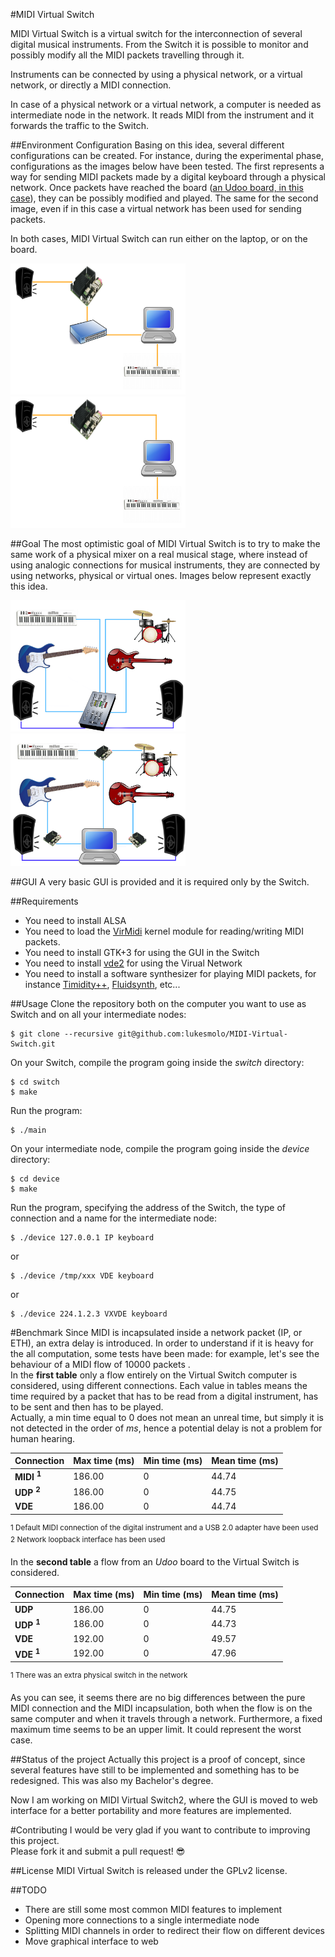 #MIDI Virtual Switch

MIDI Virtual Switch is a virtual switch for the interconnection of several digital
musical instruments. From the Switch it is possible to monitor and possibly modify
all the MIDI packets travelling through it.

Instruments can be connected by using a physical network, or a virtual network,
		or directly a MIDI connection.

In case of a physical network or a virtual network, a computer is needed as
intermediate node in the network. It reads MIDI from the instrument and it
forwards the traffic to the Switch.




##Environment Configuration
Basing on this idea, several different configurations can be created.
For instance, during the experimental phase, configurations as the images below have been tested.
The first represents a way for sending MIDI packets made by a digital keyboard
through a physical network. Once packets have reached the board ([an Udoo
board, in this case](http://www.udoo.org/)), they can be possibly
modified and played.
The same for the second image, even if in this case a virtual network has been
used for sending packets.

In both cases, MIDI Virtual Switch can run either on the laptop, or on the
board.<br>

<img src="/pics/midi_network_with_switch.png" width="280">
<img src="/pics/midi_network.png" width="280">

##Goal
The most optimistic goal of MIDI Virtual Switch is to try to make the same work of a physical
mixer on a real musical stage, where instead of using analogic connections for
musical instruments, they are connected by using networks, physical or virtual
ones. Images below represent exactly this idea.<br>

<img src="/pics/example.png" width="280">
<img src="/pics/example1.png" width="280">

##GUI
A very basic GUI is provided and it is required only by the Switch.

##Requirements
* You need to install ALSA
* You need to load the [VirMidi](http://alsa.opensrc.org/VirMidi) kernel module for reading/writing MIDI packets.
* You need to install GTK+3 for using the GUI in the Switch
* You need to install [vde2](http://wiki.v2.cs.unibo.it/wiki/index.php?title=Main_Page) for using the Virual Network
* You need to install a software synthesizer for playing MIDI packets, for
instance [Timidity++](http://timidity.sourceforge.net/), [Fluidsynth](http://www.fluidsynth.org/), etc...

##Usage
Clone the repository both on the computer you want to use as Switch and on all
your intermediate nodes:
```
$ git clone --recursive git@github.com:lukesmolo/MIDI-Virtual-Switch.git
```
On your Switch, compile the program going inside the _switch_ directory:
```
$ cd switch
$ make
```
Run the program:
```
$ ./main
```

On your intermediate node, compile the program going inside the _device_ directory:
```
$ cd device
$ make
```

Run the program, specifying the address of the Switch, the type of connection
and a name for the intermediate node:
```
$ ./device 127.0.0.1 IP keyboard
```
or
```
$ ./device /tmp/xxx VDE keyboard
```
or
```
$ ./device 224.1.2.3 VXVDE keyboard
```

#Benchmark
Since MIDI is incapsulated inside a network packet (IP, or ETH), an extra delay is introduced. In order to understand if it is heavy for the all computation, some
tests have been made: for example, let's see the behaviour of a MIDI flow of 10000 packets .<br>
In the **first table** only a flow entirely on the Virtual Switch computer is
considered, using different connections.
Each value in tables means the time required by a packet that has to be read from a digital
instrument, has to be sent and then has to be played.<br>
Actually, a min time equal to 0 does not mean an unreal time, but simply it is not
detected in the order of _ms_, hence a potential delay is not a problem for human hearing.

| Connection | Max time (ms) | Min time (ms) | Mean time (ms) |
| ---------- | -------- | -------- | --------- |
| **MIDI <sup>1</sup>** | 186.00 | 0 | 44.74 |
| **UDP <sup>2</sup>**| 186.00 | 0 | 44.75 |
| **VDE**| 186.00 | 0 | 44.74 |

<sup>1 Default MIDI connection of the digital instrument and a USB 2.0 adapter
have been used</sup><br>
<sup>2 Network loopback interface has been used</sup>


In the **second table** a flow from an _Udoo_ board to the Virtual Switch is
considered.

| Connection | Max time (ms) | Min time (ms) | Mean time (ms) |
| ---------- | -------- | -------- | --------- |
| **UDP** | 186.00 | 0 | 44.75 |
| **UDP <sup>1</sup>**| 186.00 | 0 | 44.73 |
| **VDE**| 192.00 | 0 | 49.57 |
| **VDE <sup>1</sup>**| 192.00 | 0 | 47.96 |

<sup>1 There was an extra physical switch in the network</sup>

As you can see, it seems there are no big differences between the pure MIDI
connection and the MIDI incapsulation, both when the flow is on the same computer and when it travels through a network. Furthermore, a fixed maximum time seems to be an upper limit. It could represent the worst case.


##Status of the project
Actually this project is a proof of concept, since several features have still to be
implemented and something has to be redesigned. This was also my Bachelor's degree.

Now I am working on MIDI Virtual Switch2, where the GUI is moved to web
interface for a better portability and more features are implemented.

#Contributing
I would be very glad if you want to contribute to improving this project.<br>
Please fork it and submit a pull request! :sunglasses:

##License
MIDI Virtual Switch is released under the GPLv2 license.

##TODO
* There are still some most common MIDI features to implement
* Opening more connections to a single intermediate node
* Splitting MIDI channels in order to redirect their flow on different devices
* Move graphical interface to web
